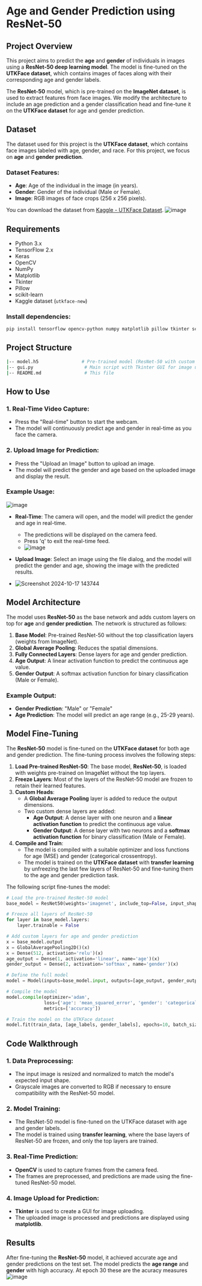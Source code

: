 
# Age and Gender Prediction using ResNet-50

## Project Overview
This project aims to predict the **age** and **gender** of individuals in images using a **ResNet-50 deep learning model**. The model is fine-tuned on the **UTKFace dataset**, which contains images of faces along with their corresponding age and gender labels.

The **ResNet-50** model, which is pre-trained on the **ImageNet dataset**, is used to extract features from face images. We modify the architecture to include an age prediction and a gender classification head and fine-tune it on the **UTKFace dataset** for age and gender prediction.

## Dataset
The dataset used for this project is the **UTKFace dataset**, which contains face images labeled with age, gender, and race. For this project, we focus on **age** and **gender prediction**.

### Dataset Features:
- **Age**: Age of the individual in the image (in years).
- **Gender**: Gender of the individual (Male or Female).
- **Image**: RGB images of face crops (256 x 256 pixels).

You can download the dataset from [Kaggle - UTKFace Dataset](https://www.kaggle.com/datasets/jangedoo/utkface-new).
![image](https://github.com/user-attachments/assets/c96b3d3f-a9fc-43a5-8ba0-c1c19c66b35b)


## Requirements

- Python 3.x
- TensorFlow 2.x
- Keras
- OpenCV
- NumPy
- Matplotlib
- Tkinter
- Pillow
- scikit-learn
- Kaggle dataset (`utkface-new`)

### Install dependencies:
```bash
pip install tensorflow opencv-python numpy matplotlib pillow tkinter scikit-learn
```

## Project Structure
```bash
|-- model.h5                # Pre-trained model (ResNet-50 with custom layers)
|-- gui.py                   # Main script with Tkinter GUI for image upload and real-time predictions
|-- README.md                # This file
```

## How to Use

### 1. Real-Time Video Capture:
- Press the "Real-time" button to start the webcam.
- The model will continuously predict age and gender in real-time as you face the camera.

### 2. Upload Image for Prediction:
- Press the "Upload an Image" button to upload an image.
- The model will predict the gender and age based on the uploaded image and display the result.

### Example Usage:
![image](https://github.com/user-attachments/assets/96d39f6a-3757-42fb-9f20-cafa35a409ed)

- **Real-Time**: The camera will open, and the model will predict the gender and age in real-time.
  - The predictions will be displayed on the camera feed.
  - Press 'q' to exit the real-time feed.
  - ![image](https://github.com/user-attachments/assets/bd94a66a-5766-478b-9071-318a092ceef5)

- **Upload Image**: Select an image using the file dialog, and the model will predict the gender and age, showing the image with the predicted results.
- ![Screenshot 2024-10-17 143744](https://github.com/user-attachments/assets/ce6b6791-216b-4653-b460-741174df56d2)


## Model Architecture

The model uses **ResNet-50** as the base network and adds custom layers on top for **age** and **gender prediction**. The network is structured as follows:

1. **Base Model**: Pre-trained ResNet-50 without the top classification layers (weights from ImageNet).
2. **Global Average Pooling**: Reduces the spatial dimensions.
3. **Fully Connected Layers**: Dense layers for age and gender prediction.
4. **Age Output**: A linear activation function to predict the continuous age value.
5. **Gender Output**: A softmax activation function for binary classification (Male or Female).

### Example Output:
- **Gender Prediction**: "Male" or "Female"
- **Age Prediction**: The model will predict an age range (e.g., 25-29 years).

## Model Fine-Tuning

The **ResNet-50** model is fine-tuned on the **UTKFace dataset** for both age and gender prediction. The fine-tuning process involves the following steps:

1. **Load Pre-trained ResNet-50**: The base model, **ResNet-50**, is loaded with weights pre-trained on ImageNet without the top layers.
2. **Freeze Layers**: Most of the layers of the ResNet-50 model are frozen to retain their learned features.
3. **Custom Heads**:
   - A **Global Average Pooling** layer is added to reduce the output dimensions.
   - Two custom dense layers are added:
     - **Age Output**: A dense layer with one neuron and a **linear activation function** to predict the continuous age value.
     - **Gender Output**: A dense layer with two neurons and a **softmax activation function** for binary classification (Male or Female).
4. **Compile and Train**:
   - The model is compiled with a suitable optimizer and loss functions for age (MSE) and gender (categorical crossentropy).
   - The model is trained on the **UTKFace dataset** with **transfer learning** by unfreezing the last few layers of ResNet-50 and fine-tuning them to the age and gender prediction task.
   
The following script fine-tunes the model:
```python
# Load the pre-trained ResNet-50 model
base_model = ResNet50(weights='imagenet', include_top=False, input_shape=(224, 224, 3))

# Freeze all layers of ResNet-50
for layer in base_model.layers:
    layer.trainable = False

# Add custom layers for age and gender prediction
x = base_model.output
x = GlobalAveragePooling2D()(x)
x = Dense(512, activation='relu')(x)
age_output = Dense(1, activation='linear', name='age')(x)
gender_output = Dense(2, activation='softmax', name='gender')(x)

# Define the full model
model = Model(inputs=base_model.input, outputs=[age_output, gender_output])

# Compile the model
model.compile(optimizer='adam', 
              loss={'age': 'mean_squared_error', 'gender': 'categorical_crossentropy'},
              metrics=['accuracy'])

# Train the model on the UTKFace dataset
model.fit(train_data, [age_labels, gender_labels], epochs=10, batch_size=32)
```

## Code Walkthrough

### 1. Data Preprocessing:
- The input image is resized and normalized to match the model's expected input shape.
- Grayscale images are converted to RGB if necessary to ensure compatibility with the ResNet-50 model.

### 2. Model Training:
- The ResNet-50 model is fine-tuned on the UTKFace dataset with age and gender labels.
- The model is trained using **transfer learning**, where the base layers of ResNet-50 are frozen, and only the top layers are trained.

### 3. Real-Time Prediction:
- **OpenCV** is used to capture frames from the camera feed.
- The frames are preprocessed, and predictions are made using the fine-tuned ResNet-50 model.

### 4. Image Upload for Prediction:
- **Tkinter** is used to create a GUI for image uploading.
- The uploaded image is processed and predictions are displayed using **matplotlib**.

## Results

After fine-tuning the **ResNet-50** model, it achieved accurate age and gender predictions on the test set. The model predicts the **age range** and **gender** with high accuracy.
At epoch 30 these are the acuracy measures 
![image](https://github.com/user-attachments/assets/34e7562b-19e1-485e-b92d-a1125a75eb1c)


